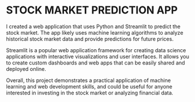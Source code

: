 
# STOCK MARKET PREDICTION APP
I created a web application that uses Python and Streamlit to predict the stock market. The app likely uses machine learning algorithms to analyze historical stock market data and provide predictions for future prices.

Streamlit is a popular web application framework for creating data science applications with interactive visualizations and user interfaces. It allows you to create custom dashboards and web apps that can be easily shared and deployed online.

Overall, this project demonstrates a practical application of machine learning and web development skills, and could be useful for anyone interested in investing in the stock market or analyzing financial data.
